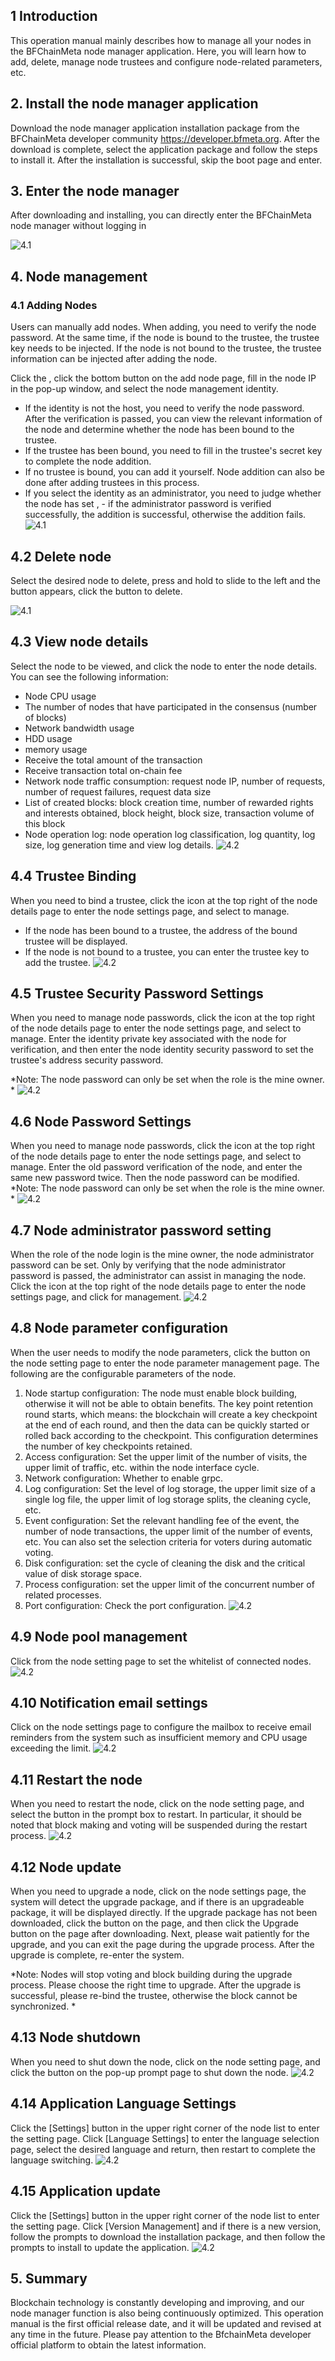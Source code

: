 ## 1 Introduction

This operation manual mainly describes how to manage all your nodes in the BFChainMeta node manager application. Here, you will learn how to add, delete, manage node trustees and configure node-related parameters, etc.

## 2. Install the node manager application

Download the node manager application installation package from the BFChainMeta developer community https://developer.bfmeta.org. After the download is complete, select the application package and follow the steps to install it. After the installation is successful, skip the boot page and enter.

## 3. Enter the node manager

After downloading and installing, you can directly enter the BFChainMeta node manager without logging in

![4.1](img/3.0.png.jpg)

## 4. Node management

### 4.1 Adding Nodes

Users can manually add nodes. When adding, you need to verify the node password. At the same time, if the node is bound to the trustee, the trustee key needs to be injected. If the node is not bound to the trustee, the trustee information can be injected after adding the node.

Click the <Add external node button>, click the bottom <Manual configuration node> button on the add node page, fill in the node IP in the pop-up window, and select the node management identity.

- If the identity is not the host, you need to verify the node password.
   After the verification is passed, you can view the relevant information of the node and determine whether the node has been bound to the trustee.
- If the trustee has been bound, you need to fill in the trustee's secret key to complete the node addition.
- If no trustee is bound, you can add it yourself. Node addition can also be done after adding trustees in this process.
- If you select the identity as an administrator, you need to judge whether the node has set <administrator password setting>, - if the administrator password is verified successfully, the addition is successful, otherwise the addition fails.
   ![4.1](img/4.1.png)

## 4.2 Delete node

Select the desired node to delete, press and hold to slide to the left and the <Delete> button appears, click the button to delete.

![4.1](img/4.2.jpg)

## 4.3 View node details

Select the node to be viewed, and click the node to enter the node details. You can see the following information:

- Node CPU usage
- The number of nodes that have participated in the consensus (number of blocks)
- Network bandwidth usage
- HDD usage
- memory usage
- Receive the total amount of the transaction
- Receive transaction total on-chain fee
- Network node traffic consumption: request node IP, number of requests, number of request failures, request data size
- List of created blocks: block creation time, number of rewarded rights and interests obtained, block height, block size, transaction volume of this block
- Node operation log: node operation log classification, log quantity, log size, log generation time and view log details.
  ![4.2](img/4.3.png)

## 4.4 Trustee Binding

When you need to bind a trustee, click the icon at the top right of the node details page to enter the node settings page, and select <Bind Trustee> to manage.

- If the node has been bound to a trustee, the address of the bound trustee will be displayed.
- If the node is not bound to a trustee, you can enter the trustee key to add the trustee.
   ![4.2](img/4.4.png)

## 4.5 Trustee Security Password Settings

When you need to manage node passwords, click the icon at the top right of the node details page to enter the node settings page, and select <Security Password Settings> to manage. Enter the identity private key associated with the node for verification, and then enter the node identity security password to set the trustee's address security password.

*Note: The node password can only be set when the role is the mine owner. *
![4.2](img/4.5.png)

## 4.6 Node Password Settings

When you need to manage node passwords, click the icon at the top right of the node details page to enter the node settings page, and select <Node Password Settings> to manage. Enter the old password verification of the node, and enter the same new password twice. Then the node password can be modified.
*Note: The node password can only be set when the role is the mine owner. *
![4.2](img/4.6.png)

## 4.7 Node administrator password setting

When the role of the node login is the mine owner, the node administrator password can be set. Only by verifying that the node administrator password is passed, the administrator can assist in managing the node.
Click the icon at the top right of the node details page to enter the node settings page, and click <Administrator Password Settings> for management.
![4.2](img/4.7.png)

## 4.8 Node parameter configuration

When the user needs to modify the node parameters, click the <Node Parameter Configuration> button on the node setting page to enter the node parameter management page. The following are the configurable parameters of the node.

1. Node startup configuration: The node must enable block building, otherwise it will not be able to obtain benefits. The key point retention round starts, which means: the blockchain will create a key checkpoint at the end of each round, and then the data can be quickly started or rolled back according to the checkpoint. This configuration determines the number of key checkpoints retained.
2. Access configuration:
    Set the upper limit of the number of visits, the upper limit of traffic, etc. within the node interface cycle.
3. Network configuration:
    Whether to enable grpc.
4. Log configuration:
    Set the level of log storage, the upper limit size of a single log file, the upper limit of log storage splits, the cleaning cycle, etc.
5. Event configuration:
    Set the relevant handling fee of the event, the number of node transactions, the upper limit of the number of events, etc. You can also set the selection criteria for voters during automatic voting.
6. Disk configuration: set the cycle of cleaning the disk and the critical value of disk storage space.
7. Process configuration: set the upper limit of the concurrent number of related processes.
8. Port configuration: Check the port configuration.
    ![4.2](img/4.8.png)

## 4.9 Node pool management

Click <Node Pool Management> from the node setting page to set the whitelist of connected nodes.
![4.2](img/4.9.png)

## 4.10 Notification email settings

Click <Mailbox Configuration> on the node settings page to configure the mailbox to receive email reminders from the system such as insufficient memory and CPU usage exceeding the limit.
![4.2](img/4.10.png)

## 4.11 Restart the node

When you need to restart the node, click <Restart Node> on the node setting page, and select the <Confirm> button in the prompt box to restart. In particular, it should be noted that block making and voting will be suspended during the restart process.
![4.2](img/4.12.png)

## 4.12 Node update

When you need to upgrade a node, click <Node Update> on the node settings page, the system will detect the upgrade package, and if there is an upgradeable package, it will be displayed directly. If the upgrade package has not been downloaded, click the <Download Now> button on the page, and then click the <Immediate> Upgrade button on the page after downloading. Next, please wait patiently for the upgrade, and you can exit the page during the upgrade process. After the upgrade is complete, re-enter the system.

*Note: Nodes will stop voting and block building during the upgrade process. Please choose the right time to upgrade.
After the upgrade is successful, please re-bind the trustee, otherwise the block cannot be synchronized. *

## 4.13 Node shutdown

When you need to shut down the node, click <Node Shutdown> on the node setting page, and click the <Confirm> button on the pop-up prompt page to shut down the node.
![4.2](img/4.13.png)

## 4.14 Application Language Settings

Click the [Settings] button in the upper right corner of the node list to enter the setting page. Click [Language Settings] to enter the language selection page, select the desired language and return, then restart to complete the language switching.
![4.2](img/4.15.png)

## 4.15 Application update

Click the [Settings] button in the upper right corner of the node list to enter the setting page. Click [Version Management] and if there is a new version, follow the prompts to download the installation package, and then follow the prompts to install to update the application.
![4.2](img/4.17.png)

## 5. Summary

Blockchain technology is constantly developing and improving, and our node manager function is also being continuously optimized. This operation manual is the first official release date, and it will be updated and revised at any time in the future. Please pay attention to the BfchainMeta developer official platform to obtain the latest information.